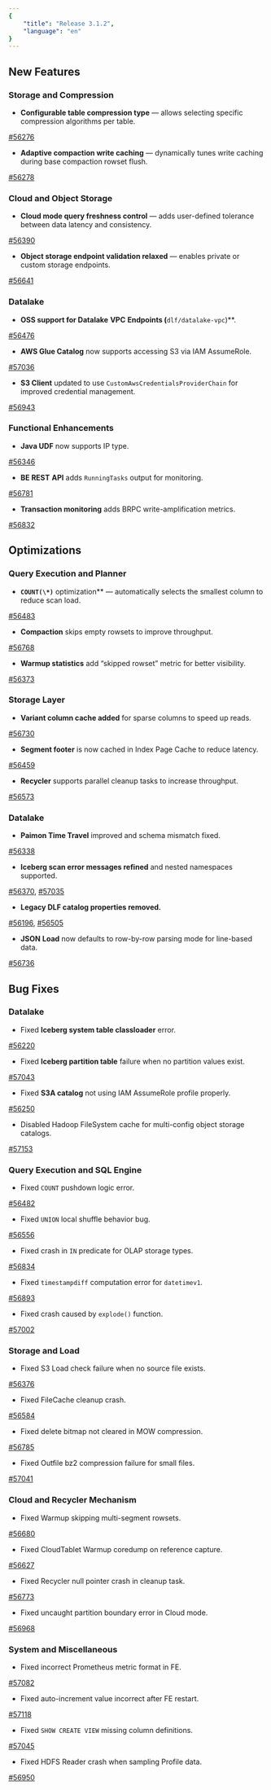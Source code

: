 ```yaml
---
{
    "title": "Release 3.1.2",
    "language": "en"
}
---
```


## New Features

### Storage and Compression

- **Configurable table compression type** — allows selecting specific compression algorithms per table.

[#56276](https://github.com/apache/doris/pull/56276)

- **Adaptive compaction write caching** — dynamically tunes write caching during base compaction rowset flush.

[#56278](https://github.com/apache/doris/pull/56278)

### Cloud and Object Storage

- **Cloud mode query freshness control** — adds user-defined tolerance between data latency and consistency.

[#56390](https://github.com/apache/doris/pull/56390)

- **Object storage endpoint validation relaxed** — enables private or custom storage endpoints.

[#56641](https://github.com/apache/doris/pull/56641)

### Datalake

- **OSS support for Datalake** **VPC** **Endpoints (**`dlf/datalake-vpc`)**.

[#56476](https://github.com/apache/doris/pull/56476)

- **AWS Glue Catalog** now supports accessing S3 via IAM AssumeRole.

[#57036](https://github.com/apache/doris/pull/57036)

- **S3 Client** updated to use `CustomAwsCredentialsProviderChain` for improved credential management.

[#56943](https://github.com/apache/doris/pull/56943)

### Functional Enhancements

- **Java UDF** now supports IP type.

[#56346](https://github.com/apache/doris/pull/56346)

- **BE REST** **API** adds `RunningTasks` output for monitoring.

[#56781](https://github.com/apache/doris/pull/56781)

- **Transaction monitoring** adds BRPC write-amplification metrics.

[#56832](https://github.com/apache/doris/pull/56832)

## Optimizations

### Query Execution and Planner

- **`COUNT(\*)`** optimization** — automatically selects the smallest column to reduce scan load.

[#56483](https://github.com/apache/doris/pull/56483)

- **Compaction** skips empty rowsets to improve throughput.

[#56768](https://github.com/apache/doris/pull/56768)

- **Warmup statistics** add “skipped rowset” metric for better visibility.

[#56373](https://github.com/apache/doris/pull/56373)

### Storage Layer

- **Variant column cache added** for sparse columns to speed up reads.

[#56730](https://github.com/apache/doris/pull/56730)

- **Segment footer** is now cached in Index Page Cache to reduce latency.

[#56459](https://github.com/apache/doris/pull/56459)

- **Recycler** supports parallel cleanup tasks to increase throughput.

[#56573](https://github.com/apache/doris/pull/56573)

### Datalake

- **Paimon Time Travel** improved and schema mismatch fixed.

[#56338](https://github.com/apache/doris/pull/56338)

- **Iceberg scan error messages refined** and nested namespaces supported.

[#56370](https://github.com/apache/doris/pull/56370), [#57035](https://github.com/apache/doris/pull/57035)

- **Legacy DLF catalog properties removed.**

[#56196](https://github.com/apache/doris/pull/56196), [#56505](https://github.com/apache/doris/pull/56505)

- **JSON** **Load** now defaults to row-by-row parsing mode for line-based data.

[#56736](https://github.com/apache/doris/pull/56736)

## Bug Fixes

### Datalake

- Fixed **Iceberg system table classloader** error.

[#56220](https://github.com/apache/doris/pull/56220)

- Fixed **Iceberg partition table** failure when no partition values exist.

[#57043](https://github.com/apache/doris/pull/57043)

- Fixed **S3A catalog** not using IAM AssumeRole profile properly.

[#56250](https://github.com/apache/doris/pull/56250)

- Disabled Hadoop FileSystem cache for multi-config object storage catalogs.

[#57153](https://github.com/apache/doris/pull/57153)

### Query Execution and SQL Engine

- Fixed `COUNT` pushdown logic error.

[#56482](https://github.com/apache/doris/pull/56482)

- Fixed `UNION` local shuffle behavior bug.

[#56556](https://github.com/apache/doris/pull/56556)

- Fixed crash in `IN` predicate for OLAP storage types.

[#56834](https://github.com/apache/doris/pull/56834)

- Fixed `timestampdiff` computation error for `datetimev1`.

[#56893](https://github.com/apache/doris/pull/56893)

- Fixed crash caused by `explode()` function.

[#57002](https://github.com/apache/doris/pull/57002)

### Storage and Load

- Fixed S3 Load check failure when no source file exists.

[#56376](https://github.com/apache/doris/pull/56376)

- Fixed FileCache cleanup crash.

[#56584](https://github.com/apache/doris/pull/56584)

- Fixed delete bitmap not cleared in MOW compression.

[#56785](https://github.com/apache/doris/pull/56785)

- Fixed Outfile bz2 compression failure for small files.

[#57041](https://github.com/apache/doris/pull/57041)

### Cloud and Recycler Mechanism

- Fixed Warmup skipping multi-segment rowsets.

[#56680](https://github.com/apache/doris/pull/56680)

- Fixed CloudTablet Warmup coredump on reference capture.

[#56627](https://github.com/apache/doris/pull/56627)

- Fixed Recycler null pointer crash in cleanup task.

[#56773](https://github.com/apache/doris/pull/56773)

- Fixed uncaught partition boundary error in Cloud mode.

[#56968](https://github.com/apache/doris/pull/56968)

### System and Miscellaneous

- Fixed incorrect Prometheus metric format in FE.

[#57082](https://github.com/apache/doris/pull/57082)

- Fixed auto-increment value incorrect after FE restart.

[#57118](https://github.com/apache/doris/pull/57118)

- Fixed `SHOW CREATE VIEW` missing column definitions.

[#57045](https://github.com/apache/doris/pull/57045)

- Fixed HDFS Reader crash when sampling Profile data.

[#56950](https://github.com/apache/doris/pull/56950)